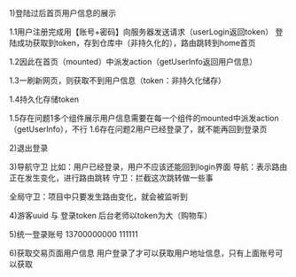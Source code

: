 1)登陆过后首页用户信息的展示

1.1用户注册完成用【账号+密码】向服务器发送请求（userLogin返回token）
登陆成功获取到token，存到仓库中（非持久化的），路由跳转到home首页

1.2因此在首页（mounted）中派发action（getUserInfo返回用户信息）

1.3一刷新网页，则获取不到用户信息（token：非持久化储存）

1.4持久化存储token

1.5存在问题1多个组件展示用户信息需要在每一个组件的mounted中派发action（getUserInfo），不行
1.6存在问题2用户已经登录了，就不能再回到登录页


2)退出登录

3)导航守卫
比如：用户已经登录，用户不应该还能回到login界面
导航：表示路由正在发生变化，进行路由跳转
守卫：拦截这次跳转做一些事

全局守卫：项目中只要发生路由变化，就会被监听到

4)游客uuid   与   登录token
后台老师以token为大（购物车）

5)统一登录账号
13700000000
111111

6)获取交易页面用户信息
用户登录了才可以获取用户地址信息，只有上面账号可以获取 